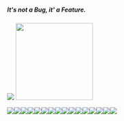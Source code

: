 ##### It's not a Bug, it' a Feature.

<img src="https://img.shields.io/badge/Ask%20me-anything-1abc9c.svg" />

<img height="180em" src="https://github-readme-stats.vercel.app/api?username=antistereotip&show_icons=true&hide_border=true&&count_private=true&include_all_commits=true" />

<img src="https://img.shields.io/badge/C-00599C?style=for-the-badge&logo=c&logoColor=white"/><img src="https://img.shields.io/badge/PHP-777BB4?style=for-the-badge&logo=php&logoColor=white"/><img src="https://img.shields.io/badge/MySQL-00000F?style=for-the-badge&logo=mysql&logoColor=white"/><img src="https://img.shields.io/badge/Python-3776AB?style=for-the-badge&logo=python&logoColor=white"/><img src="https://img.shields.io/badge/HTML-239120?style=for-the-badge&logo=html5&logoColor=white"/><img src="https://img.shields.io/badge/HTML5-E34F26?style=for-the-badge&logo=html5&logoColor=white"/><img src="https://img.shields.io/badge/CSS-239120?&style=for-the-badge&logo=css3&logoColor=white"/><img src="https://img.shields.io/badge/CSS3-1572B6?style=for-the-badge&logo=css3&logoColor=white"/><img src="https://img.shields.io/badge/JavaScript-323330?style=for-the-badge&logo=javascript&logoColor=F7DF1E"/><img src="https://img.shields.io/badge/Bootstrap-563D7C?style=for-the-badge&logo=bootstrap&logoColor=white"/><img src="https://img.shields.io/badge/Arch_Linux-1793D1?style=for-the-badge&logo=arch-linux&logoColor=white"/><img src="https://img.shields.io/badge/Tails%20-56347C?&style=for-the-badge&logo=tails&logoColor=white" /><img src="https://img.shields.io/badge/Shell_Script-121011?style=for-the-badge&logo=gnu-bash&logoColor=white" /><img src="https://img.shields.io/badge/Microsoft-666666?style=for-the-badge&logo=microsoft&logoColor=white" /><img src="https://img.shields.io/badge/Markdown-000000?style=for-the-badge&logo=markdown&logoColor=white" /><img src="https://img.shields.io/badge/YouTube-FF0000?style=for-the-badge&logo=youtube&logoColor=white" />

